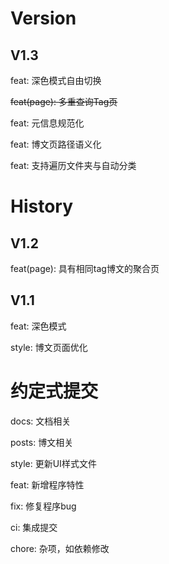 # Version
## V1.3

feat: 深色模式自由切换

~~feat(page): 多重查询Tag页~~

feat: 元信息规范化

feat: 博文页路径语义化

feat: 支持遍历文件夹与自动分类



# History

## V1.2

feat(page): 具有相同tag博文的聚合页



## V1.1

feat: 深色模式

style: 博文页面优化



# 约定式提交

docs: 文档相关

posts: 博文相关

style: 更新UI样式文件

feat: 新增程序特性

fix: 修复程序bug

ci: 集成提交

chore: 杂项，如依赖修改
